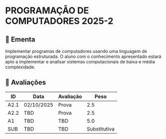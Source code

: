 # PROGRAMAÇÃO DE COMPUTADORES 2025-2

## 📕 Ementa

Implementar programas de computadores usando uma linguagem de programação estruturada. O aluno com o conhecimento apresentado estará apto a implementar e analisar sistemas computacionais de baixa e média complexidade.

## 🎯 Avaliações

ID | Data | Avaliação | Peso
---|------|-----------|-----
A2.1 | 02/10/2025 | Prova | 2.5
A2.2 | TBD | Prova | 2.5
A1 | TBD | TBD | 5.0
SUB | TBD | TBD | Substitutiva
